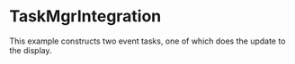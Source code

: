 # TaskMgrIntegration

This example constructs two event tasks, one of which does the update to the display.

